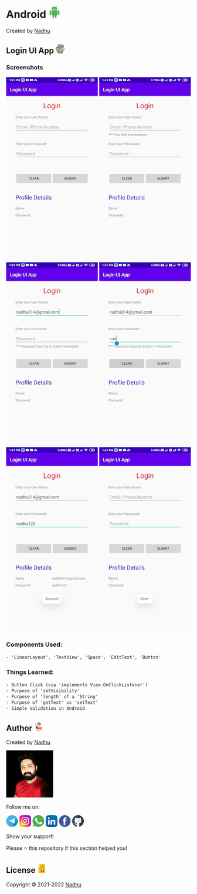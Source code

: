 # Android [<img src="https://github.com/iamnadhu/Android/blob/master/Resources/android-icon.png">](https://github.com/iamnadhu/Android)
Created by [Nadhu](https://linktr.ee/iamnadhu)


## Login UI App [<img src="https://github.com/iamnadhu/Android/blob/master/Resources/extras-icon.png">](https://github.com/iamnadhu/Android)
### Screenshots
![screenshot](https://github.com/iamnadhu/Android/blob/master/Core/Login%20UI%20App/Resources/01.jpg)
![screenshot](https://github.com/iamnadhu/Android/blob/master/Core/Login%20UI%20App/Resources/02.jpg)
![screenshot](https://github.com/iamnadhu/Android/blob/master/Core/Login%20UI%20App/Resources/03.jpg)
![screenshot](https://github.com/iamnadhu/Android/blob/master/Core/Login%20UI%20App/Resources/04.jpg)
![screenshot](https://github.com/iamnadhu/Android/blob/master/Core/Login%20UI%20App/Resources/05.jpg)
![screenshot](https://github.com/iamnadhu/Android/blob/master/Core/Login%20UI%20App/Resources/06.jpg)
### Components Used:
```
- 'LinearLayout', 'TextView', 'Space', 'EditText', 'Button'
```
### Things Learned:
```
- Button Click (via 'implements View.OnClickListener')
- Purpose of 'setVisibility'
- Purpose of 'length' of a 'String'
- Purpose of 'getText' vs 'setText'
- Simple Validation in Android
```


## Author [<img src="https://github.com/iamnadhu/Android/blob/master/Resources/auther-icon.png">](https://linktr.ee/iamnadhu)
Created by [Nadhu](https://linktr.ee/iamnadhu)

[<img src="https://github.com/iamnadhu/Android/blob/master/Resources/nadhu-icon.jpg">](https://linktr.ee/iamnadhu)

Follow me on: 

[<img src="https://github.com/iamnadhu/Android/blob/master/Resources/telegram-icon.png">](https://t.me/iamnadhu)
[<img src="https://github.com/iamnadhu/Android/blob/master/Resources/instagram-icon.png">](https://www.instagram.com/iamnadhu/)
[<img src="https://github.com/iamnadhu/Android/blob/master/Resources/whatsapp-icon.png">](https://api.whatsapp.com/send?phone=917293451396&lang=en)
[<img src="https://github.com/iamnadhu/Android/blob/master/Resources/linkedin-icon.png">](https://www.linkedin.com/in/iamnadhu/)
[<img src="https://github.com/iamnadhu/Android/blob/master/Resources/facebook-icon.png">](https://www.facebook.com/iamnadhu/)
[<img src="https://github.com/iamnadhu/Android/blob/master/Resources/github-icon.png">](https://github.com/iamnadhu)


Show your support!

Please ⭐️   this repository if this section helped you!


## License [<img src="https://github.com/iamnadhu/Android/blob/master/Resources/license-icon.png">](https://github.com/iamnadhu/Android)
Copyright © 2021-2022 [Nadhu](https://linktr.ee/iamnadhu)

